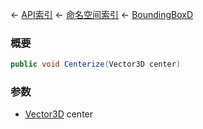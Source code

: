 ← [API索引](Api-Index) ← [命名空间索引](Namespace-Index) ← [BoundingBoxD](VRageMath.BoundingBoxD)

### 概要

```csharp
public void Centerize(Vector3D center)
```



### 参数

* [Vector3D](VRageMath.Vector3D) center
